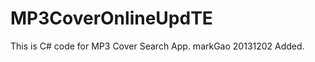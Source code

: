 MP3CoverOnlineUpdTE
===================
This is C# code for MP3 Cover Search App.
markGao 20131202 Added.
